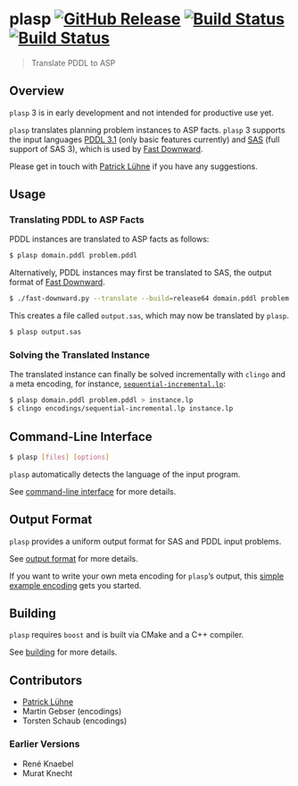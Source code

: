 # plasp [![GitHub Release](https://img.shields.io/github/release/potassco/plasp.svg?maxAge=3600)](https://github.com/potassco/plasp/releases) [![Build Status](https://img.shields.io/travis/potassco/plasp/develop.svg?maxAge=3600&label=build (master))](https://travis-ci.org/potassco/plasp?branch=master) [![Build Status](https://img.shields.io/travis/potassco/plasp/develop.svg?maxAge=3600&label=build (develop))](https://travis-ci.org/potassco/plasp?branch=develop)

> Translate PDDL to ASP

## Overview

`plasp` 3 is in early development and not intended for productive use yet.

`plasp` translates planning problem instances to ASP facts.
`plasp` 3 supports the input languages [PDDL 3.1](https://helios.hud.ac.uk/scommv/IPC-14/software.html) (only basic features currently) and [SAS](http://www.fast-downward.org/TranslatorOutputFormat) (full support of SAS 3), which is used by [Fast Downward](http://www.fast-downward.org/).

Please get in touch with [Patrick Lühne](https://www.luehne.de) if you have any suggestions.

## Usage

### Translating PDDL to ASP Facts

PDDL instances are translated to ASP facts as follows:

```bash
$ plasp domain.pddl problem.pddl
```

Alternatively, PDDL instances may first be translated to SAS, the output format of [Fast Downward](http://www.fast-downward.org/).

```bash
$ ./fast-downward.py --translate --build=release64 domain.pddl problem.pddl
```

This creates a file called `output.sas`, which may now be translated by `plasp`.

```bash
$ plasp output.sas
```

### Solving the Translated Instance

The translated instance can finally be solved incrementally with `clingo` and a meta encoding, for instance, [`sequential-incremental.lp`](encodings/sequential-incremental.lp):

```bash
$ plasp domain.pddl problem.pddl > instance.lp
$ clingo encodings/sequential-incremental.lp instance.lp
```

## Command-Line Interface

```bash
$ plasp [files] [options]
```

`plasp` automatically detects the language of the input program.

See [command-line interface](doc/command-line-interface.md) for more details.

## Output Format

`plasp` provides a uniform output format for SAS and PDDL input problems.

See [output format](doc/output-format.md) for more details.

If you want to write your own meta encoding for `plasp`’s output, this [simple example encoding](encodings/sequential-incremental.lp) gets you started.

## Building

`plasp` requires `boost` and is built via CMake and a C++ compiler.

See [building](doc/building.md) for more details.

## Contributors

* [Patrick Lühne](https://www.luehne.de)
* Martin Gebser (encodings)
* Torsten Schaub (encodings)

### Earlier Versions

* René Knaebel
* Murat Knecht
